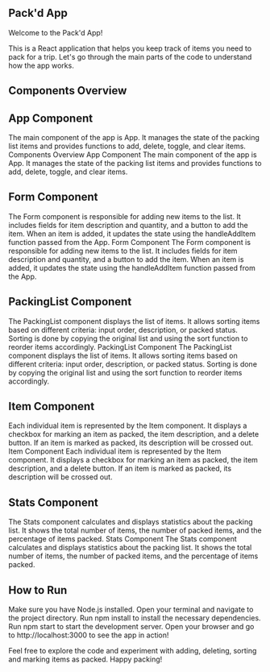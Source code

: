 ## Pack'd App

Welcome to the Pack'd App!

This is a React application that helps you keep track of items you need to pack for a trip. Let's go through the main parts of the code to understand how the app works.

## Components Overview

## App Component

The main component of the app is App. It manages the state of the packing list items and provides functions to add, delete, toggle, and clear items.
Components Overview App Component The main component of the app is App. It manages the state of the packing list items and provides functions to add, delete, toggle, and clear items.

## Form Component

The Form component is responsible for adding new items to the list. It includes fields for item description and quantity, and a button to add the item. When an item is added, it updates the state using the handleAddItem function passed from the App.
Form Component The Form component is responsible for adding new items to the list. It includes fields for item description and quantity, and a button to add the item. When an item is added, it updates the state using the handleAddItem function passed from the App.

## PackingList Component

The PackingList component displays the list of items. It allows sorting items based on different criteria: input order, description, or packed status. Sorting is done by copying the original list and using the sort function to reorder items accordingly.
PackingList Component The PackingList component displays the list of items. It allows sorting items based on different criteria: input order, description, or packed status. Sorting is done by copying the original list and using the sort function to reorder items accordingly.

## Item Component

Each individual item is represented by the Item component. It displays a checkbox for marking an item as packed, the item description, and a delete button. If an item is marked as packed, its description will be crossed out.
Item Component Each individual item is represented by the Item component. It displays a checkbox for marking an item as packed, the item description, and a delete button. If an item is marked as packed, its description will be crossed out.

## Stats Component

The Stats component calculates and displays statistics about the packing list. It shows the total number of items, the number of packed items, and the percentage of items packed.
Stats Component The Stats component calculates and displays statistics about the packing list. It shows the total number of items, the number of packed items, and the percentage of items packed.

## How to Run

Make sure you have Node.js installed.
Open your terminal and navigate to the project directory.
Run npm install to install the necessary dependencies.
Run npm start to start the development server.
Open your browser and go to http://localhost:3000 to see the app in action!

Feel free to explore the code and experiment with adding, deleting, sorting and marking items as packed. Happy packing!
